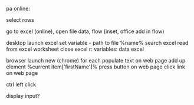pa online:

select rows

go to excel (online), open file 
data, flow (inset, office add in flow)


desktop
launch excel
set variable - path to file
%name%
search excel 
read from excel worksheet 
close excel
r: variables: data excel 


browser 
launch new (chrome)
for each
populate text on web page 
add up element
%current item['firstName']%
press button on web page
click link on web page

ctrl left click 




display input?